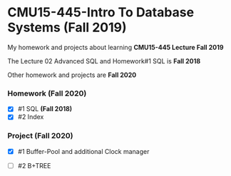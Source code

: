 # CMU15-445-Intro To Database Systems (Fall 2019)
My homework and projects about learning **CMU15-445 Lecture  Fall 2019**

The Lecture 02 Advanced SQL  and Homework#1 SQL is  **Fall 2018**

Other homework and projects are **Fall 2020**

### Homework (Fall 2020)

- [x] #1 SQL **(Fall 2018)**
- [x] #2 Index

### Project (Fall 2020)

- [x] #1 Buffer-Pool and additional Clock manager
- [ ] #2 B+TREE

